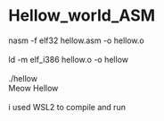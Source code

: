 # Hellow_world_ASM

nasm -f elf32 hellow.asm -o hellow.o <br>
<br>
ld -m elf_i386 hellow.o -o hellow <br>
<br>
./hellow<br>
Meow Hellow
<br>
<br>
i used WSL2 to compile and run
